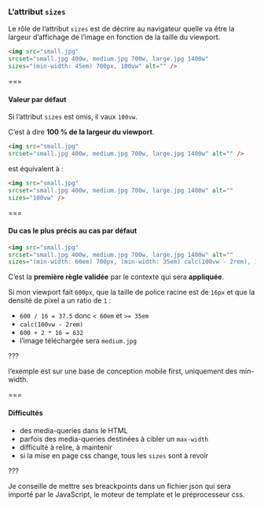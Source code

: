 ### L’attribut `sizes`

Le rôle de l’attribut `sizes` est de décrire au navigateur quelle va être la largeur d’affichage de l’image en fonction de la taille du viewport.

```html
<img src="small.jpg"
srcset="small.jpg 400w, medium.jpg 700w, large.jpg 1400w"
sizes="(min-width: 45em) 700px, 100vw" alt="" />
```

===

#### Valeur par défaut

Si l’attribut `sizes` est omis, il vaux `100vw`.

C’est à dire __100 % de la largeur du viewport__.

```html
<img src="small.jpg"
srcset="small.jpg 400w, medium.jpg 700w, large.jpg 1400w" alt="" />
```

est équivalent à :

```html
<img src="small.jpg"
srcset="small.jpg 400w, medium.jpg 700w, large.jpg 1400w" alt=""
sizes="100vw" />
```

===

#### Du cas le plus précis au cas par défaut

```html
<img src="small.jpg"
srcset="small.jpg 400w, medium.jpg 700w, large.jpg 1400w" alt=""
sizes="(min-width: 60em) 700px, (min-width: 35em) calc(100vw - 2rem), 100vw" />
```

C’est la __première règle validée__ par le contexte qui sera __appliquée__.

Si mon viewport fait `600px`, que la taille de police racine est de `16px` et que la densité de pixel a un ratio de `1` : <!-- {p:.fragment} -->
- `600 / 16 = 37.5` donc `< 60em` et `>= 35em` <!-- {li:.fragment} -->
- `calc(100vw - 2rem)` <!-- {li:.fragment} -->
- `600 + 2 * 16 = 632` <!-- {li:.fragment} -->
- l’image téléchargée sera `medium.jpg` <!-- {li:.fragment} -->

???

l’exemple est sur une base de conception mobile first, uniquement des min-width.

===

#### Difficultés

- des media-queries dans le HTML <!-- {li:.fragment} -->
- parfois des media-queries destinées à cibler un `max-width` <!-- {li:.fragment} -->
- difficulté à relire, à maintenir <!-- {li:.fragment} -->
- si la mise en page css change, tous les `sizes` sont à revoir <!-- {li:.fragment} -->

???

Je conseille de mettre ses breackpoints dans un fichier json qui sera importé par le JavaScript, le moteur de template et le préprocesseur css.
